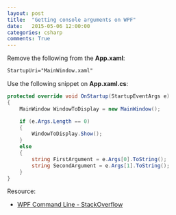 ```yaml
---
layout: post
title:  "Getting console arguments on WPF"
date:   2015-05-06 12:00:00 
categories: csharp
comments: True
---
```


Remove the following from the **App.xaml**:
```xml
StartupUri="MainWindow.xaml"
```

Use the following snippet on **App.xaml.cs**:

```csharp
protected override void OnStartup(StartupEventArgs e)
{
	MainWindow WindowToDisplay = new MainWindow();

	if (e.Args.Length == 0)
	{
		WindowToDisplay.Show();
	}	
	else
	{
		string FirstArgument = e.Args[0].ToString();
		string SecondArgument = e.Args[1].ToString();
	}
}
```

Resource:

* [WPF Command Line - StackOverflow](http://stackoverflow.com/questions/426421/wpf-command-line)

